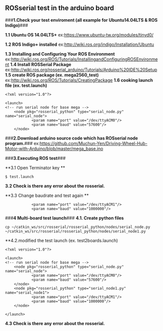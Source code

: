 ## **ROSserial test in the arduino board**

###**1.Check your test enviroment (all example for Ubuntu14.04LTS & ROS Indigo)**###

**1.1 Ubuntu OS 14.04LTS+**
		ex:https://www.ubuntu-tw.org/modules/tinyd0/
		
**1.2 ROS Indigo+ installed**
		ex:http://wiki.ros.org/indigo/Installation/Ubuntu
		
**1.3 Installing and Configuring Your ROS Environment**
		ex:http://wiki.ros.org/ROS/Tutorials/InstallingandConfiguringROSEnvironment
**1.4 Install ROSSerial Package**
		ex:http://wiki.ros.org/rosserial_arduino/Tutorials/Arduino%20IDE%20Setup	
**1.5 create ROS package (ex. mega2560_test)**
		ex:http://wiki.ros.org/ROS/Tutorials/CreatingPackage 
**1.6 cooking launch file (ex. test.launch)** 
```
<?xml version="1.0"?>

<launch>
<!-- run serial node for base mega -->	
	<node pkg="rosserial_python" type="serial_node.py" name="serial_node">
    		<param name="port" value="/dev/ttyACM0"/>
    		<param name="baud" value="57600"/>
  	</node>		
```  	
###**2.Download arduino source code which has ROSserial node program.**###
ex:https://github.com/Muchun-Yen/Driving-Wheel-Hub-Motor-with-Arduino/blob/master/mega_base.ino

###**3.Executing ROS test**###

**3.1 Open Terminator key **
```
$ test.launch
```
**3.2 Check is there any error about the rosserial.**

**3.3 Change baudrate and test again	**
```
    		<param name="port" value="/dev/ttyACM1"/>
    		<param name="baud" value="1000000"/>
```
###**4 Multi-board test launch**###
**4.1. Create python files**
```
cp ~/catkin_ws/src/rosserial/rosserial_python/nodes/serial_node.py ~/catkin_ws/src/rosserial/rosserial_python/nodes/serial_node1.py 
```
	
**4.2.modified the test launch (ex. test2boards.launch)
```
<?xml version="1.0"?>

<launch>
<!-- run serial node for base mega -->	
	<node pkg="rosserial_python" type="serial_node.py" name="serial_node">
    		<param name="port" value="/dev/ttyACM0"/>
    		<param name="baud" value="57600"/>
  	</node>
	<node pkg="rosserial_python" type="serial_node1.py" name="serial_node1">
    		<param name="port" value="/dev/ttyACM1"/>
    		<param name="baud" value="1000000"/>
  	</node>
  	
</launch>			
```
**4.3 Check is there any error about the rosserial.**
	